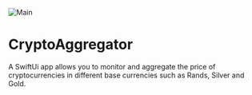![Main](https://user-images.githubusercontent.com/58882596/180031389-694f0f0b-ac83-4654-a7d5-1dd9c65120de.jpg)

# CryptoAggregator

A SwiftUi app allows you to monitor and aggregate the price of cryptocurrencies in different base currencies such as Rands, Silver and Gold.  
